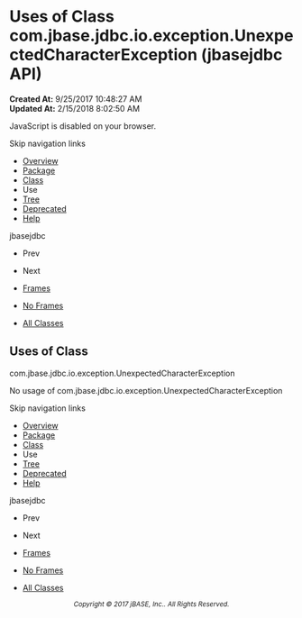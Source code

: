 # Uses of Class com.jbase.jdbc.io.exception.UnexpectedCharacterException (jbasejdbc   API)

**Created At:** 9/25/2017 10:48:27 AM  
**Updated At:** 2/15/2018 8:02:50 AM  

<script type="text/javascript"><!--
    try {
        if (location.href.indexOf('is-external=true') == -1) {
            parent.document.title="Uses of Class com.jbase.jdbc.io.exception.UnexpectedCharacterException (jbasejdbc   API)";
        }
    }
    catch(err) {
    }
//--></script><noscript><div>JavaScript is disabled on your browser.</div></noscript><!-- ========= START OF TOP NAVBAR ======= -->
<!--   -->
Skip navigation links
<!--   -->
- [Overview](../../../../../../overview-summary.html)
- [Package](/39236-exception/com_jbase_jdbc_io_exception_package-summary)
- [Class](/39236-exception/com_jbase_jdbc_io_exception_UnexpectedCharacterException "class in com.jbase.jdbc.io.exception")
- Use
- [Tree](/39236-exception/com_jbase_jdbc_io_exception_package-tree)
- [Deprecated](../../../../../../deprecated-list.html)
- [Help](../../../../../../help-doc.html)


jbasejdbc <br>

- Prev
- Next


- [Frames](../../../../../../index.html?com/jbase/jdbc/io/exception/class-use//39237-class-use/com_jbase_jdbc_io_exception_class-use_UnexpectedCharacterException)
- [No Frames](/39237-class-use/com_jbase_jdbc_io_exception_class-use_UnexpectedCharacterException)


- [All Classes](../../../../../../allclasses-noframe.html)


<script type="text/javascript"><!--
  allClassesLink = document.getElementById("allclasses_navbar_top");
  if(window==top) {
    allClassesLink.style.display = "block";
  }
  else {
    allClassesLink.style.display = "none";
  }
  //--></script>
<!--   -->
<!-- ========= END OF TOP NAVBAR ========= -->
## Uses of Class
com.jbase.jdbc.io.exception.UnexpectedCharacterException

No usage of com.jbase.jdbc.io.exception.UnexpectedCharacterException
<!-- ======= START OF BOTTOM NAVBAR ====== -->
<!--   -->
Skip navigation links
<!--   -->
- [Overview](../../../../../../overview-summary.html)
- [Package](/39236-exception/com_jbase_jdbc_io_exception_package-summary)
- [Class](/39236-exception/com_jbase_jdbc_io_exception_UnexpectedCharacterException "class in com.jbase.jdbc.io.exception")
- Use
- [Tree](/39236-exception/com_jbase_jdbc_io_exception_package-tree)
- [Deprecated](../../../../../../deprecated-list.html)
- [Help](../../../../../../help-doc.html)


jbasejdbc <br>

- Prev
- Next


- [Frames](../../../../../../index.html?com/jbase/jdbc/io/exception/class-use//39237-class-use/com_jbase_jdbc_io_exception_class-use_UnexpectedCharacterException)
- [No Frames](/39237-class-use/com_jbase_jdbc_io_exception_class-use_UnexpectedCharacterException)


- [All Classes](../../../../../../allclasses-noframe.html)


<script type="text/javascript"><!--
  allClassesLink = document.getElementById("allclasses_navbar_bottom");
  if(window==top) {
    allClassesLink.style.display = "block";
  }
  else {
    allClassesLink.style.display = "none";
  }
  //--></script>
<!--   -->
<!-- ======== END OF BOTTOM NAVBAR ======= -->
<small>			<center>			<i>Copyright © 2017 jBASE, Inc.. All Rights Reserved.</i>		</center></small>
